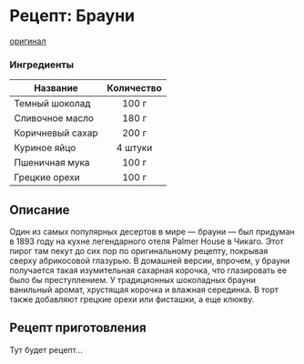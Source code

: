 # Рецепт: Брауни
[оригинал](https://eda.ru/recepty/vypechka-deserty/brauni-brownie-20955)

### Ингредиенты
| Название        	| Количество  |
| -------------     |:-----------------:|
| Темный шоколад  	| 100 г 		|
| Сливочное масло 	| 180 г      	|
| Коричневый сахар	| 200 г     	|
| Куриное яйцо		| 4 штуки     	|
| Пшеничная мука	| 100 г      	|
| Грецкие орехи		| 100 г     	|

## Описание
Один из самых популярных десертов в мире — брауни — был придуман в 1893 году на кухне легендарного отеля Palmer House в Чикаго. Этот пирог там пекут до сих пор по оригинальному рецепту, покрывая сверху абрикосовой глазурью. В домашней версии, впрочем, у брауни получается такая изумительная сахарная корочка, что глазировать ее было бы преступлением. У традиционных шоколадных брауни ванильный аромат, хрустящая корочка и влажная серединка. В торт также добавляют грецкие орехи или фисташки, а еще клюкву.

## Рецепт приготовления
Тут будет рецепт...
